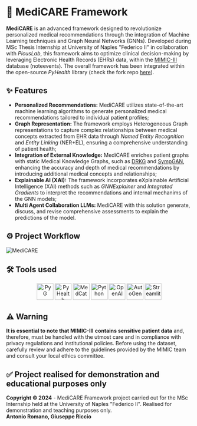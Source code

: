 # 💊 MediCARE Framework
**MediCARE** is an advanced framework designed to revolutionize personalized medical recommendations through the integration of Machine Learning techniques and Graph Neural Networks (GNNs). Developed during MSc Thesis Internship at University of Naples "Federico II" in collaboration with _PicusLab_, this framework aims to optimize clinical decision-making by leveraging Electronic Health Records (EHRs) data, within the [MIMIC-III](https://physionet.org/content/mimiciii/1.4/) database (noteevents). The overall framework has been integrated within the open-source _PyHealth_ library (check the fork repo [here](https://github.com/LaErre9/PyHealth)).

## ✨ Features
- **Personalized Recommendations:** MediCARE utilizes state-of-the-art machine learning algorithms to generate personalized medical recommendations tailored to individual patient profiles;
- **Graph Representation:** The framework employs Heterogeneous Graph representations to capture complex relationships between medical concepts extracted from EHR data through _Named Entity Recognition_ and _Entity Linking_ (NER+EL), ensuring a comprehensive understanding of patient health;
- **Integration of External Knowledge:** MediCARE enriches patient graphs with static Medical Knowledge Graphs, such as [DRKG](https://github.com/gnn4dr/DRKG) and [SympGAN](http://www.sympgan.org/), enhancing the accuracy and depth of medical recommendations by introducing additional medical concepts and relationships;
- **Explainable AI (XAI):** The framework incorporates eXplainable Artificial Intelligence (XAI) methods such as _GNNExplainer_ and _Integrated Gradients_ to interpret the recommendations and internal mechanims of the GNN models;
- **Multi Agent Collaboration LLMs:** MediCARE with this solution generate, discuss, and revise comprehensive assessments to explain the predictions of the model.

## ⚙️ Project Workflow
![MediCARE](https://github.com/giuseppericcio/MSc-Thesis-Project/assets/7995055/52ba9438-e5f4-4b81-8c1a-36ee66612c77)

## 🛠️ Tools used
<div align="center">
    <img src="https://th.bing.com/th/id/OIP.LgBY7F5nE1w8PouW1rcKxAAAAA?rs=1&pid=ImgDetMain" alt="PyG" height="45">
    <img src="https://th.bing.com/th/id/R.57a29f26dfe89aab83678539e9747b98?rik=iihjn%2boAqZfTng&pid=ImgRaw&r=0" alt="PyHealth" height="45">
    <img src="https://github.com/CogStack/MedCAT/blob/master/media/cat-logo.png?raw=true" alt="MedCat" height="45">
    <img src="https://th.bing.com/th/id/R.7494e83354e2662240d06630cc31f08d?rik=9tIRLZpYS9oTfQ&pid=ImgRaw&r=0" alt="Python" height="45">
    <img src="https://th.bing.com/th/id/OIP.8CuA1RVvzjfpIVXMWW_TFQHaBj?pid=ImgDet&rs=1" alt="OpenAI" height="45">
    <img src="https://microsoft.github.io/autogen/img/ag.svg" alt="AutoGen" height="45">    
    <img src="https://streamlit.io/images/brand/streamlit-logo-primary-colormark-darktext.svg" alt="Streamlit" height="45">
</div>

## ⚠️ Warning
**It is essential to note that MIMIC-III** **contains sensitive patient data** and, therefore, must be handled with the utmost care and in compliance with privacy regulations and institutional policies. Before using the dataset, carefully review and adhere to the guidelines provided by the MIMIC team and consult your local ethics committee.

## ✅ Project realised for demonstration and educational purposes only
**Copyright © 2024** - MediCARE Framework project carried out for the MSc Internship held at the University of Naples "Federico II". Realised for demonstration and teaching purposes only.
<br>
**Antonio Romano, Giuseppe Riccio**
